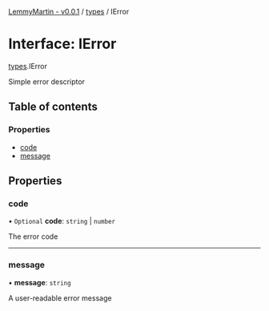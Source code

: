 [LemmyMartin - v0.0.1](../README.md) / [types](../modules/types.md) / IError

# Interface: IError

[types](../modules/types.md).IError

Simple error descriptor

## Table of contents

### Properties

- [code](types.IError.md#code)
- [message](types.IError.md#message)

## Properties

### code

• `Optional` **code**: `string` \| `number`

The error code

___

### message

• **message**: `string`

A user-readable error message

